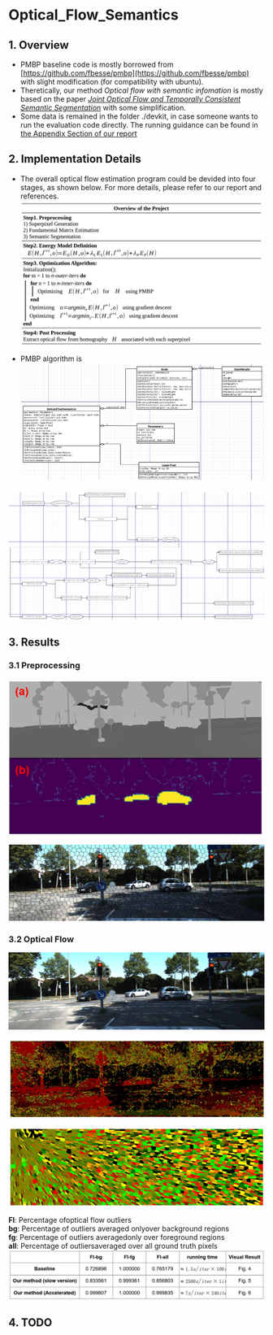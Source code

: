 # Optical_Flow_Semantics
## 1. Overview
* PMBP baseline code is mostly borrowed from [https://github.com/fbesse/pmbp](https://github.com/fbesse/pmbp) with slight modification (for compatibility with ubuntu).
* Theretically, our method *Optical flow with semantic infomation* is mostly based on the paper *[Joint Optical Flow and Temporally Consistent
Semantic Segmentation](https://link.springer.com/chapter/10.1007/978-3-319-46604-0_12)* with some simplification.
* Some data is remained in the folder ./devkit, in case someone wants to run the evaluation code directly. The running guidance can be found in [the Appendix Section of our report]()
## 2. Implementation Details
* The overall optical flow estimation program could be devided into four stages, as shown below. For more details, please refer to our report and references.\
![pseudo_code](https://github.com/panshim/Optical_Flow_Semantics/blob/main/description_docs/program%20structure.jpg?raw=true)

* PMBP algorithm is 
![PMBP_UML](https://github.com/panshim/Optical_Flow_Semantics/blob/main/description_docs/algorithm_diagram.jpg?raw=true)

![PMBP_Function_Call](https://github.com/panshim/Optical_Flow_Semantics/blob/main/description_docs/FunctionCall.png?raw=true)

## 3. Results
### 3.1 Preprocessing
![image_segmentation](https://github.com/panshim/Optical_Flow_Semantics/blob/main/description_docs/segmented_image.jpg?raw=true)

![super_pixel](https://github.com/panshim/Optical_Flow_Semantics/blob/main/description_docs/superpixel.jpg?raw=true)

### 3.2 Optical Flow
![image_dataset](https://github.com/panshim/Optical_Flow_Semantics/blob/main/description_docs/000010_10.png?raw=true)

![baseline](https://github.com/panshim/Optical_Flow_Semantics/blob/main/description_docs/baseline.jpg?raw=true)

![fast_result](https://github.com/panshim/Optical_Flow_Semantics/blob/main/description_docs/fast.jpg?raw=true)

**Fl**:  Percentage ofoptical flow outliers\
**bg**: Percentage of outliers averaged onlyover background regions\
**fg**: Percentage of outliers averagedonly over foreground regions\
**all**: Percentage of outliersaveraged over all ground truth pixels\
![result_table](https://github.com/panshim/Optical_Flow_Semantics/blob/main/description_docs/result.jpg?raw=true)

## 4. TODO

